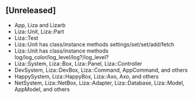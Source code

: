 ## [Unreleased]

- App, Liza and Lizarb
- Liza::Unit, Liza::Part
- Liza::Test
- Liza::Unit has class/instance methods settings/set/set/add/fetch
- Liza::Unit has class/instance methods log/log_color/log_level/log?/log_level?
- Liza::System, Liza::Box, Liza::Panel, Liza::Controller
- DevSystem, Liza::DevBox, Liza::Command, AppCommand, and others
- HappySystem, Liza::HappyBox, Liza::Axo, Axo, and others
- NetSystem, Liza::NetBox, Liza::Adapter, Liza::Database, Liza::Model, AppModel, and others
